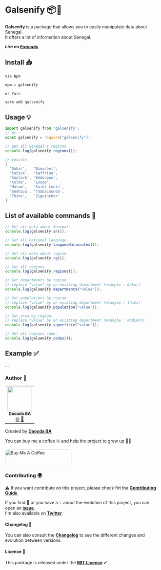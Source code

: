 # Galsenify 📦💫

**Galsenify** is a package that allows you to easily manipulate data about Senegal.  
It offers a lot of information about Senegal.

***Lire en [Français](./assets/translate/FR.md)***

## Install 📥

`via Npm`

```bash
npm i galsenify
```

`or Yarn`

```bash
yarn add galsenify
```

## Usage 💡

```js
import galsenify from 'galsenify';
// or
const galsenify = require("galsenify");

// get all Senegal's regions
console.log(galsenify.regions());

// results
[
  'Dakar',   'Diourbel',
  'Fatick',  'Kaffrine',
  'Kaolack', 'Kédougou',
  'Kolda',   'Louga',
  'Matam',   'Saint-Louis',
  'Sédhiou', 'Tambacounda',
  'Thies',   'Ziguinchor'
]
```

## List of available commands 🧩

```js
// Get all data about Senegal.
console.log(galsenify.sn());

// Get all national language.
console.log(galsenify.languesNationales());

// Get all data about region.
console.log(galsenify.rg());

// Get all regions.
console.log(galsenify.regions());

// Get departments by region.
// replace "value" by an existing department (example : Dakar)
console.log(galsenify.departments("value"));

// Get populations by region.
// replace "value" by an existing department (example : thies)
console.log(galsenify.population("value"));

// Get area by region.
// replace "value" by an existing department (example : KAOLACK)
console.log(galsenify.superficie("value"));

// Get all regions code.
console.log(galsenify.codes());
```

## Example ✅

...

### Author 🌟

<table>
  <tr>
    <td align="center">
        <a href="https://github.com/daoodaba975">
            <img src="https://avatars.githubusercontent.com/daoodaba975" width="80px;" alt=""/>
            <br/>
            <sub><b>Daouda BA</b></sub>
        </a>
            <br/>
        <a href="https://daooda.dev" title="Website">🌐</a>
        <a href="https://twitter.com/daoodaba975" title="Twitter">🐤</a>
    </td>
  </tr>
</table>

Created by **[Daouda BA](https://github.com/daoodaba975)**

You can buy me a coffee ☕ and help the project to grow up 🙌🏾

<a href="https://www.buymeacoffee.com/daoodaba975" target="_blank"><img src="https://cdn.buymeacoffee.com/buttons/lato-orange.png" alt="Buy Me A Coffee" style="height: 51px !important;width: 217px !important; border-radius: 10px;" ></a>

### Contributing 🌍

⚠️ If you want contribute on this project, please check firt the **[Contributing Guide](./assets/CONTRIBUTING.md)**.

If you find 🐞 or you have a 💡 about the evolution of this project, you can open an **[issue](https://github.com/daoodaba975/galsenify/issues/new)**.  
I'm also available on **[Twitter](https://twitter.com/daoodaba975)**.

#### Changelog 🔁

You can also consult the **[Changelog](./assets/CHANGELOG.md)** to see the different changes and evolution between versions.

#### Licence 🎫

This package is released under the **[MIT Licence](./assets/LICENCE.md)** ✔
